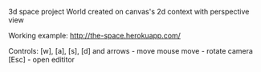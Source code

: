 3d space project
World created on canvas's 2d context with perspective view

Working example: http://the-space.herokuapp.com/

Controls: 
[w], [a], [s], [d] and arrows - move
mouse move - rotate camera
[Esc] - open edititor 
